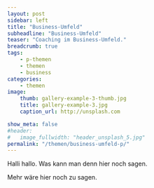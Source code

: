 ```yaml
---
layout: post
sidebar: left
title: "Business-Umfeld"
subheadline: "Business-Umfeld"
teaser: "Coaching im Business-Umfeld."
breadcrumb: true
tags:
    - p-themen
    - themen
    - business
categories:
    - themen
image:
    thumb: gallery-example-3-thumb.jpg
    title: gallery-example-3.jpg
    caption_url: http://unsplash.com

show_meta: false
#header:
#   image_fullwidth: "header_unsplash_5.jpg"
permalink: "/themen/business-umfeld-p/"
---
```

Halli hallo. Was kann man denn hier noch sagen.

<!--more-->

Mehr wäre hier noch zu sagen.
